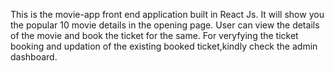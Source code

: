 This is the movie-app front end application built in React Js.
It will show you the popular 10 movie details in the opening page.
User can view the details of the movie and book the ticket for the same.
For veryfying the ticket booking and updation of the existing booked ticket,kindly check the admin dashboard.
